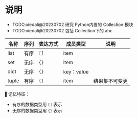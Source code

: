 # 说明

* TODO:xiedali@20230702 研究 Python内置的 Collection 模块
* TODO:xiedali@20230702 包括 Collection下的 abc


| 名称 | 序列 | 表达方式 | 成员类型   | 说明 |
| ---- | ---- |------| ---------- | ---- |
| list | 有序 | `[]` | item       |      |
| set  | 无序 | `{}` | item |      |
| dict | 无序 | `{}` |  key：value          |      |
|tuple|有序| `()` |item|结果集不可变更|

▌记忆特征：
- 有序的数据类型用 `[]` 表示
- 无序的数据类型用 `{}` 表示




